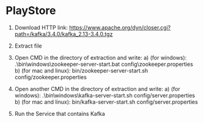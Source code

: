# PlayStore

1) Download HTTP link: https://www.apache.org/dyn/closer.cgi?path=/kafka/3.4.0/kafka_2.13-3.4.0.tgz

2) Extract file

3) Open CMD in the directory of extraction and write:
  a) (for windows): .\bin\windows\zookeeper-server-start.bat config\zookeeper.properties
  b) (for mac and linux): bin/zookeeper-server-start.sh config/zookeeper.properties

4) Open another CMD in the directory of extraction and write:
  a) (for windows): .\bin\windows\kafka-server-start.sh config/server.properties
  b) (for mac and linux): bin/kafka-server-start.sh config/server.properties
  
5) Run the Service that contains Kafka
